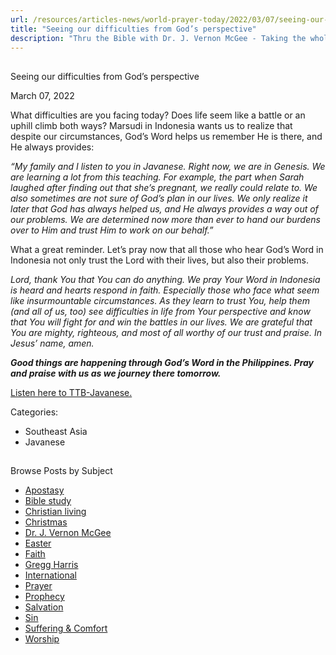 ```yaml
---
url: /resources/articles-news/world-prayer-today/2022/03/07/seeing-our-difficulties-from-god-s-perspective
title: "Seeing our difficulties from God’s perspective"
description: "Thru the Bible with Dr. J. Vernon McGee - Taking the whole Word to the whole world"
---
```







## 
 Seeing our difficulties from God’s perspective


March 07, 2022
![]()




What difficulties are you facing today? Does life seem like a battle or an uphill climb both ways? Marsudi in Indonesia wants us to realize that despite our circumstances, God’s Word helps us remember He is there, and He always provides:

*“My family and I listen to you in Javanese. Right now, we are in Genesis. We are learning a lot from this teaching. For example, the part when Sarah laughed after finding out that she’s pregnant, we really could relate to. We also sometimes are not sure of God’s plan in our lives. We only realize it later that God has always helped us, and He always provides a way out of our problems. We are determined now more than ever to hand our burdens over to Him and trust Him to work on our behalf.”*

What a great reminder. Let’s pray now that all those who hear God’s Word in Indonesia not only trust the Lord with their lives, but also their problems. 

*Lord, thank You that You can do anything. We pray Your Word in Indonesia is heard and hearts respond in faith. Especially those who face what seem like insurmountable circumstances. As they learn to trust You, help them (and all of us, too) see difficulties in life from Your perspective and know that You will fight for and win the battles in our lives. We are grateful that You are mighty, righteous, and most of all worthy of our trust and praise. In Jesus’ name, amen.* 

***Good things are happening through God’s Word in the Philippines. Pray and praise with us as we journey there tomorrow.***

[Listen here to TTB-Javanese.](https://ttb.twr.org/home/day,0433/language,JAV)



Categories: 


* Southeast Asia
* Javanese









## 
 Browse Posts by Subject


* [Apostasy](/resources/articles-news/-in-tags/tags/Apostasy)
* [Bible study](/resources/articles-news/-in-tags/tags/Bible-study)
* [Christian living](/resources/articles-news/-in-tags/tags/Christian-living)
* [Christmas](/resources/articles-news/-in-tags/tags/Christmas)
* [Dr. J. Vernon McGee](/resources/articles-news/-in-tags/tags/Dr-J-Vernon-McGee)
* [Easter](/resources/articles-news/-in-tags/tags/easter)
* [Faith](/resources/articles-news/-in-tags/tags/Faith)
* [Gregg Harris](/resources/articles-news/-in-tags/tags/Gregg-Harris)
* [International](/resources/articles-news/-in-tags/tags/International)
* [Prayer](/resources/articles-news/-in-tags/tags/prayer)
* [Prophecy](/resources/articles-news/-in-tags/tags/Prophecy)
* [Salvation](/resources/articles-news/-in-tags/tags/Salvation)
* [Sin](/resources/articles-news/-in-tags/tags/sin)
* [Suffering & Comfort](/resources/articles-news/-in-tags/tags/Suffering-Comfort)
* [Worship](/resources/articles-news/-in-tags/tags/worship)







